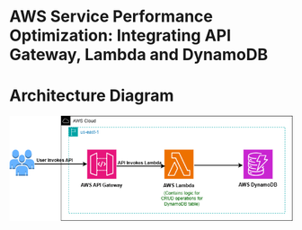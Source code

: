 # AWS Service Performance Optimization: Integrating API Gateway, Lambda and DynamoDB
# Architecture Diagram

![image](https://github.com/Awadheshks/Serverless/blob/363dd7661a9404510a5cc6999a90f35939a40988/apigateway-lambda-dynamodb/assets/Serverless%20screen.png)



